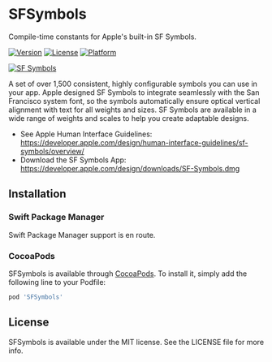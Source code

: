 # SFSymbols

Compile-time constants for Apple's built-in SF Symbols.

[![Version](https://img.shields.io/cocoapods/v/SFSymbols.svg?style=flat)](https://cocoapods.org/pods/SFSymbols)
[![License](https://img.shields.io/cocoapods/l/SFSymbols.svg?style=flat)](https://cocoapods.org/pods/SFSymbols)
[![Platform](https://img.shields.io/cocoapods/p/SFSymbols.svg?style=flat)](https://cocoapods.org/pods/SFSymbols)

[![SF Symbols](https://developer.apple.com/design/human-interface-guidelines/sf-symbols/images/sf-symbols-scales-weights_2x.png)](https://developer.apple.com/design/human-interface-guidelines/sf-symbols/overview/)

A set of over 1,500 consistent, highly configurable symbols you can use in your app. Apple designed SF Symbols to integrate seamlessly with the San Francisco system font, so the symbols automatically ensure optical vertical alignment with text for all weights and sizes. SF Symbols are available in a wide range of weights and scales to help you create adaptable designs.

- See Apple Human Interface Guidelines: https://developer.apple.com/design/human-interface-guidelines/sf-symbols/overview/
- Download the SF Symbols App: https://developer.apple.com/design/downloads/SF-Symbols.dmg

## Installation

### Swift Package Manager

Swift Package Manager support is en route.

### CocoaPods

SFSymbols is available through [CocoaPods](https://cocoapods.org). To install
it, simply add the following line to your Podfile:

```ruby
pod 'SFSymbols'
```

## License

SFSymbols is available under the MIT license. See the LICENSE file for more info.
